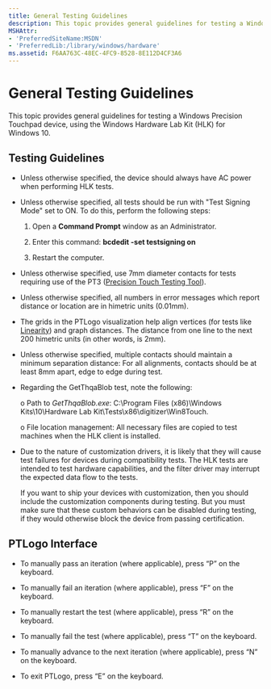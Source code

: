 ```yaml
---
title: General Testing Guidelines
description: This topic provides general guidelines for testing a Windows Precision Touchpad device, using the Windows Hardware Lab Kit (HLK) for Windows 10.
MSHAttr:
- 'PreferredSiteName:MSDN'
- 'PreferredLib:/library/windows/hardware'
ms.assetid: F6AA763C-48EC-4FC9-8528-8E112D4CF3A6
---
```


# General Testing Guidelines


This topic provides general guidelines for testing a Windows Precision Touchpad device, using the Windows Hardware Lab Kit (HLK) for Windows 10.

## Testing Guidelines


-   Unless otherwise specified, the device should always have AC power when performing HLK tests.

-   Unless otherwise specified, all tests should be run with "Test Signing Mode" set to ON. To do this, perform the following steps:

    1. Open a **Command Prompt** window as an Administrator.

    2. Enter this command: **bcdedit -set testsigning on**

    3. Restart the computer.

-   Unless otherwise specified, use 7mm diameter contacts for tests requiring use of the PT3 ([Precision Touch Testing Tool](touchscreen-hardware-requirements-and-vendor-information.md)).

-   Unless otherwise specified, all numbers in error messages which report distance or location are in himetric units (0.01mm).

-   The grids in the PTLogo visualization help align vertices (for tests like [Linearity](linearity.md)) and graph distances. The distance from one line to the next 200 himetric units (in other words, is 2mm).

-   Unless otherwise specified, multiple contacts should maintain a minimum separation distance: For all alignments, contacts should be at least 8mm apart, edge to edge during test.

-   Regarding the GetThqaBlob test, note the following:

    o Path to *GetThqaBlob.exe*: C:\\Program Files (x86)\\Windows Kits\\10\\Hardware Lab Kit\\Tests\\x86\\digitizer\\Win8Touch.

    o File location management: All necessary files are copied to test machines when the HLK client is installed.

-   Due to the nature of customization drivers, it is likely that they will cause test failures for devices during compatibility tests. The HLK tests are intended to test hardware capabilities, and the filter driver may interrupt the expected data flow to the tests.

    If you want to ship your devices with customization, then you should include the customization components during testing. But you must make sure that these custom behaviors can be disabled during testing, if they would otherwise block the device from passing certification.

## PTLogo Interface


-   To manually pass an iteration (where applicable), press “P” on the keyboard.

-   To manually fail an iteration (where applicable), press “F” on the keyboard.

-   To manually restart the test (where applicable), press “R” on the keyboard.

-   To manually fail the test (where applicable), press “T” on the keyboard.

-   To manually advance to the next iteration (where applicable), press “N” on the keyboard.

-   To exit PTLogo, press “E” on the keyboard.

 

 






